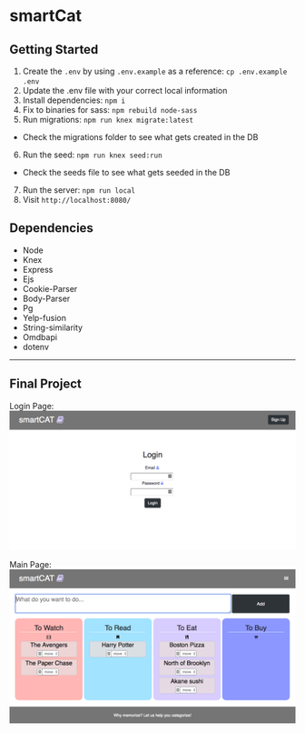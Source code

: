# smartCat

## Getting Started

1. Create the `.env` by using `.env.example` as a reference: `cp .env.example .env`
2. Update the .env file with your correct local information
3. Install dependencies: `npm i`
4. Fix to binaries for sass: `npm rebuild node-sass`
5. Run migrations: `npm run knex migrate:latest`
  - Check the migrations folder to see what gets created in the DB
6. Run the seed: `npm run knex seed:run`
  - Check the seeds file to see what gets seeded in the DB
7. Run the server: `npm run local`
8. Visit `http://localhost:8080/`

## Dependencies
  * Node
  * Knex
  * Express
  * Ejs
  * Cookie-Parser
  * Body-Parser
  * Pg
  * Yelp-fusion
  * String-similarity
  * Omdbapi
  * dotenv

---

## Final Project

Login Page: 
!["Username update notification"](docs/screenshots/smartCat_loginPage.png)

Main Page:
!["Main Page"](docs/screenshots/smartCat_mainPage.png)